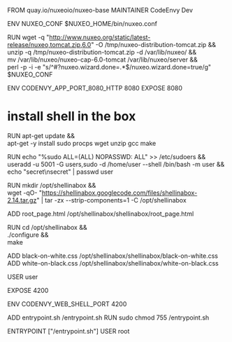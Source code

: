 FROM       quay.io/nuxeoio/nuxeo-base
MAINTAINER CodeEnvy Dev

ENV NUXEO_CONF $NUXEO_HOME/bin/nuxeo.conf

RUN wget -q "http://www.nuxeo.org/static/latest-release/nuxeo,tomcat.zip,6.0" -O /tmp/nuxeo-distribution-tomcat.zip && \
    unzip -q /tmp/nuxeo-distribution-tomcat.zip -d /var/lib/nuxeo/ && \
    mv /var/lib/nuxeo/nuxeo-cap-6.0-tomcat /var/lib/nuxeo/server && \
    perl -p -i -e "s/^#?nuxeo.wizard.done=.*$/nuxeo.wizard.done=true/g" $NUXEO_CONF

ENV CODENVY_APP_PORT_8080_HTTP 8080
EXPOSE 8080

# install shell in the box

RUN apt-get update && \
    apt-get -y install sudo procps wget unzip gcc make

RUN echo "%sudo ALL=(ALL) NOPASSWD: ALL" >> /etc/sudoers && \
    useradd -u 5001 -G users,sudo -d /home/user --shell /bin/bash -m user && \
    echo "secret\nsecret" | passwd user

RUN mkdir /opt/shellinabox && \
    wget -qO- "https://shellinabox.googlecode.com/files/shellinabox-2.14.tar.gz" | tar -zx --strip-components=1 -C /opt/shellinabox

ADD root_page.html /opt/shellinabox/shellinabox/root_page.html

RUN cd /opt/shellinabox && \
    ./configure && \
    make

ADD black-on-white.css /opt/shellinabox/shellinabox/black-on-white.css
ADD white-on-black.css /opt/shellinabox/shellinabox/white-on-black.css

USER user

EXPOSE 4200

ENV CODENVY_WEB_SHELL_PORT 4200

ADD entrypoint.sh /entrypoint.sh
RUN sudo chmod 755 /entrypoint.sh

ENTRYPOINT ["/entrypoint.sh"]
USER root